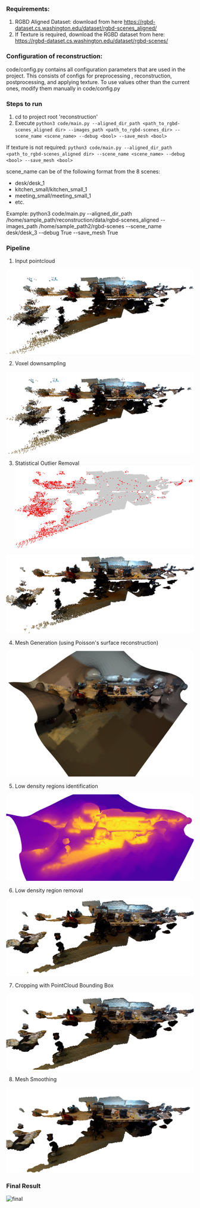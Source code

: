 
### Requirements:
1. RGBD Aligned Dataset: download from here https://rgbd-dataset.cs.washington.edu/dataset/rgbd-scenes_aligned/
2. If Texture is required, download the RGBD dataset from here: https://rgbd-dataset.cs.washington.edu/dataset/rgbd-scenes/

### Configuration of reconstruction:
code/config.py contains all configuration parameters that are used in the project. This consists of configs for preprocessing , reconstruction, postprocessing, and applying texture.  To use values other than the current ones, modify them manually in code/config.py

### Steps to run
1. cd to project root 'reconstruction'
2. Execute `python3 code/main.py --aligned_dir_path <path_to_rgbd-scenes_aligned dir> --images_path <path_to_rgbd-scenes_dir> --scene_name <scene_name> --debug <bool> --save_mesh <bool>`

If texture is not required: `python3 code/main.py --aligned_dir_path <path_to_rgbd-scenes_aligned dir> --scene_name <scene_name> --debug <bool> --save_mesh <bool>`

scene_name can be of the following format from the 8 scenes: 
- desk/desk_1
- kitchen_small/kitchen_small_1
- meeting_small/meeting_small_1
- etc.

Example: python3 code/main.py --aligned_dir_path /home/sample_path/reconstruction/data/rgbd-scenes_aligned --images_path /home/sample_path2/rgbd-scenes --scene_name desk/desk_3 --debug True --save_mesh True

### Pipeline
1. Input pointcloud

![Input_pc](https://github.com/niteshjha08/reconstruction_from_RGBD/blob/main/media/1_input.png)

2. Voxel downsampling 

![voxel_downsample](https://github.com/niteshjha08/reconstruction_from_RGBD/blob/main/media/2_downsample.png)

3. Statistical Outlier Removal 
![outlier](https://github.com/niteshjha08/reconstruction_from_RGBD/blob/main/media/3_outlier.png)

![outlier_removal](https://github.com/niteshjha08/reconstruction_from_RGBD/blob/main/media/4_remove_outlier.png)

4. Mesh Generation (using Poisson's surface reconstruction) 

![poissons](https://github.com/niteshjha08/reconstruction_from_RGBD/blob/main/media/5_poisson.png)

5. Low density regions identification

![low_density](https://github.com/niteshjha08/reconstruction_from_RGBD/blob/main/media/6_density.png)

6. Low density region removal

![low_density_removal](https://github.com/niteshjha08/reconstruction_from_RGBD/blob/main/media/7_density_thresh.png)

7. Cropping with PointCloud Bounding Box

![crop](https://github.com/niteshjha08/reconstruction_from_RGBD/blob/main/media/8_crop.png)

8. Mesh Smoothing

![Mesh Smoothing](https://github.com/niteshjha08/reconstruction_from_RGBD/blob/main/media/9_smooth.png)

### Final Result

![final](https://github.com/niteshjha08/reconstruction_from_RGBD/blob/main/media/final.gif)